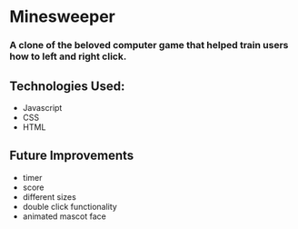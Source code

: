 <!-- <Your game's title>: A description of your game. Background info of the game is a nice touch. -->
<h1>Minesweeper</h1>
<h3> A clone of the beloved computer game that helped train users how to left and right click.

<!-- Screenshot(s): Images of your actual game. -->

<!-- Technologies Used: List of the technologies used, e.g., JavaScript, HTML, CSS... -->
<h2>Technologies Used:</h2>

* Javascript
* CSS
* HTML

<!-- Getting Started: In this section include the link to your deployed game and any instructions you deem important. -->

<!-- Next Steps: Planned future enhancements (icebox items). -->
<h2>Future Improvements</h2>

* timer
* score
* different sizes
* double click functionality
* animated mascot face